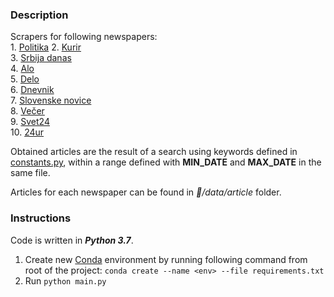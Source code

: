 ### Description
Scrapers for following newspapers:  
    1. [Politika](http://www.politika.rs) 
    2. [Kurir](https://www.kurir.rs/)  
    3. [Srbija danas](https://www.srbijadanas.com/)  
    4. [Alo](http://alo.rs/)  
    5. [Delo](https://www.delo.si/)  
    6. [Dnevnik](dnevnik.si)  
    7. [Slovenske novice](https://www.slovenskenovice.si/)  
    8. [Večer](https://www.vecer.com/)  
    9. [Svet24](http://svet24.si/)  
    10. [24ur](https://www.24ur.com/)  

Obtained articles are the result of a search using keywords defined in [constants.py](constants.py), within a range defined with **MIN_DATE** and **MAX_DATE** in the same file. 

Articles for each newspaper can be found in *:newspaper:/data/article* folder.

### Instructions
Code is written in ***Python 3.7***.

1. Create new [Conda](https://www.anaconda.com/) environment by running following command from root of the project:
`
conda create --name <env> --file requirements.txt
`
2. Run `python main.py`
